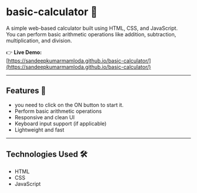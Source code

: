 # basic-calculator 🧮

A simple web-based calculator built using HTML, CSS, and JavaScript.  
You can perform basic arithmetic operations like addition, subtraction, multiplication, and division.

👉 **Live Demo:**  
[https://sandeepkumarmamloda.github.io/basic-calculator/](https://sandeepkumarmamloda.github.io/basic-calculator/)

---

## Features 🚀
- you need to click on the ON button to start it.
- Perform basic arithmetic operations
- Responsive and clean UI
- Keyboard input support (if applicable)
- Lightweight and fast

---

## Technologies Used 🛠

- HTML
- CSS
- JavaScript
